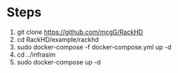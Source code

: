 # Steps

1. git clone https://github.com/mcgG/RackHD
2. cd RackHD/example/rackhd
3. sudo docker-compose -f docker-compose.yml up -d
4. cd ../infrasim
5. sudo docker-compose up -d
